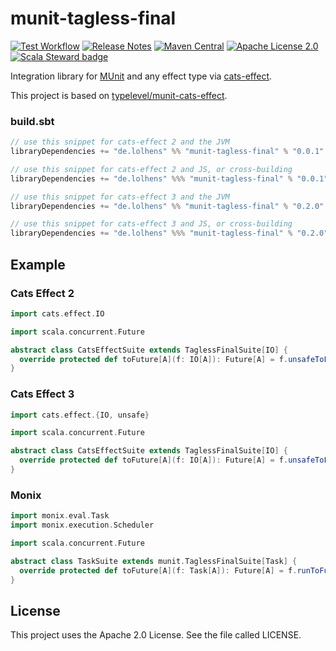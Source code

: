 # munit-tagless-final
[![Test Workflow](https://github.com/LolHens/munit-tagless-final/workflows/test/badge.svg)](https://github.com/LolHens/munit-tagless-final/actions?query=workflow%3Atest)
[![Release Notes](https://img.shields.io/github/release/LolHens/munit-tagless-final.svg?maxAge=3600)](https://github.com/LolHens/munit-tagless-final/releases/latest)
[![Maven Central](https://img.shields.io/maven-central/v/de.lolhens/munit-tagless-final_2.13)](https://search.maven.org/artifact/de.lolhens/munit-tagless-final_2.13)
[![Apache License 2.0](https://img.shields.io/github/license/LolHens/munit-tagless-final.svg?maxAge=3600)](https://www.apache.org/licenses/LICENSE-2.0)
[![Scala Steward badge](https://img.shields.io/badge/Scala_Steward-helping-blue.svg?style=flat&logo=data:image/png;base64,iVBORw0KGgoAAAANSUhEUgAAAA4AAAAQCAMAAAARSr4IAAAAVFBMVEUAAACHjojlOy5NWlrKzcYRKjGFjIbp293YycuLa3pYY2LSqql4f3pCUFTgSjNodYRmcXUsPD/NTTbjRS+2jomhgnzNc223cGvZS0HaSD0XLjbaSjElhIr+AAAAAXRSTlMAQObYZgAAAHlJREFUCNdNyosOwyAIhWHAQS1Vt7a77/3fcxxdmv0xwmckutAR1nkm4ggbyEcg/wWmlGLDAA3oL50xi6fk5ffZ3E2E3QfZDCcCN2YtbEWZt+Drc6u6rlqv7Uk0LdKqqr5rk2UCRXOk0vmQKGfc94nOJyQjouF9H/wCc9gECEYfONoAAAAASUVORK5CYII=)](https://scala-steward.org)

Integration library for [MUnit](https://scalameta.org/munit/) and any effect type via [cats-effect](https://github.com/typelevel/cats-effect/).

This project is based on [typelevel/munit-cats-effect](https://github.com/typelevel/munit-cats-effect).

### build.sbt
```sbt
// use this snippet for cats-effect 2 and the JVM
libraryDependencies += "de.lolhens" %% "munit-tagless-final" % "0.0.1" % Test

// use this snippet for cats-effect 2 and JS, or cross-building
libraryDependencies += "de.lolhens" %%% "munit-tagless-final" % "0.0.1" % Test

// use this snippet for cats-effect 3 and the JVM
libraryDependencies += "de.lolhens" %% "munit-tagless-final" % "0.2.0" % Test

// use this snippet for cats-effect 3 and JS, or cross-building
libraryDependencies += "de.lolhens" %%% "munit-tagless-final" % "0.2.0" % Test
```

## Example
### Cats Effect 2
```scala
import cats.effect.IO

import scala.concurrent.Future

abstract class CatsEffectSuite extends TaglessFinalSuite[IO] {
  override protected def toFuture[A](f: IO[A]): Future[A] = f.unsafeToFuture()
}
```

### Cats Effect 3
```scala
import cats.effect.{IO, unsafe}

import scala.concurrent.Future

abstract class CatsEffectSuite extends TaglessFinalSuite[IO] {
  override protected def toFuture[A](f: IO[A]): Future[A] = f.unsafeToFuture()(unsafe.IORuntime.global)
}
```

### Monix
```scala
import monix.eval.Task
import monix.execution.Scheduler

import scala.concurrent.Future

abstract class TaskSuite extends munit.TaglessFinalSuite[Task] {
  override protected def toFuture[A](f: Task[A]): Future[A] = f.runToFuture(Scheduler.global)
}
```

## License
This project uses the Apache 2.0 License. See the file called LICENSE.
